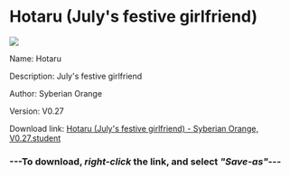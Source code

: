 # Hotaru (July's festive girlfriend)

<img src = "https://raw.githubusercontent.com/Arbiter1223/Koukou-Gurashi-Custom-Students/master/Students/Files/Hotaru%20(July's%20festive%20girlfriend).png">

Name: Hotaru

Description: July's festive girlfriend

Author: Syberian Orange

Version: V0.27

Download link: <a href="https://raw.githubusercontent.com/Arbiter1223/Koukou-Gurashi-Custom-Students/master/Students/Files/Hotaru%20(July's%20festive%20girlfriend)%20-%20Syberian%20Orange%2C%20V0.27.student">Hotaru (July's festive girlfriend) - Syberian Orange, V0.27.student</a>

### ---**To download, _right-click_ the link, and select _"Save-as"_**---

